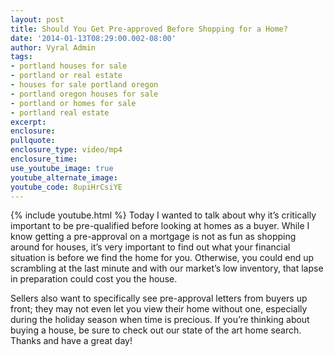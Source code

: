 ```yaml
---
layout: post
title: Should You Get Pre-approved Before Shopping for a Home?
date: '2014-01-13T08:29:00.002-08:00'
author: Vyral Admin
tags:
- portland houses for sale
- portland or real estate
- houses for sale portland oregon
- portland oregon houses for sale
- portland or homes for sale
- portland real estate
excerpt:
enclosure:
pullquote:
enclosure_type: video/mp4
enclosure_time:
use_youtube_image: true
youtube_alternate_image:
youtube_code: 8upiHrCsiYE
---
```

{% include youtube.html %}
Today I wanted to talk about why it’s critically important to be pre-qualified before looking at homes as a buyer. While I know getting a pre-approval on a mortgage is not as fun as shopping around for houses, it’s very important to find out what your financial situation is before we find the home for you. Otherwise, you could end up scrambling at the last minute and with our market’s low inventory, that lapse in preparation could cost you the house.

Sellers also want to specifically see pre-approval letters from buyers up front; they may not even let you view their home without one, especially during the holiday season when time is precious. If you’re thinking about buying a house, be sure to check out our state of the art home search. Thanks and have a great day!
